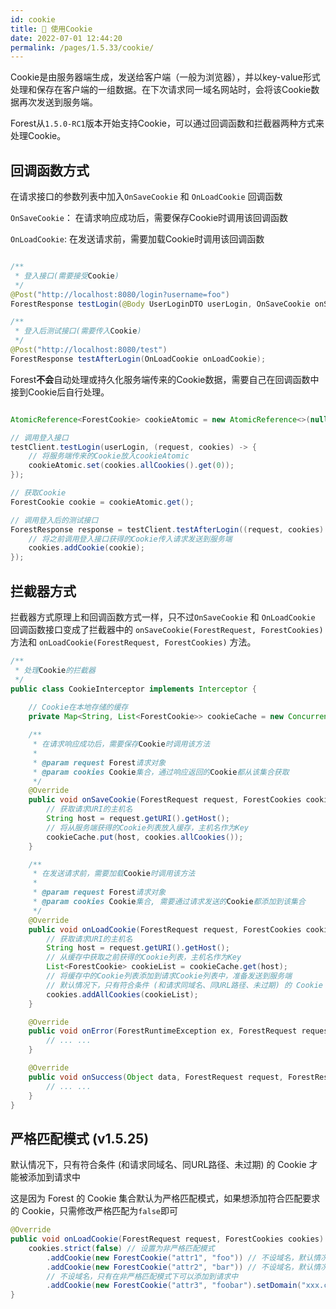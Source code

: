 ```yaml
---
id: cookie
title: 🍪 使用Cookie
date: 2022-07-01 12:44:20
permalink: /pages/1.5.33/cookie/
---
```



Cookie是由服务器端生成，发送给客户端（一般为浏览器），并以key-value形式处理和保存在客户端的一组数据。在下次请求同一域名网站时，会将该Cookie数据再次发送到服务端。

Forest从`1.5.0-RC1`版本开始支持Cookie，可以通过回调函数和拦截器两种方式来处理Cookie。

## 回调函数方式

在请求接口的参数列表中加入`OnSaveCookie` 和 `OnLoadCookie` 回调函数

`OnSaveCookie`： 在请求响应成功后，需要保存Cookie时调用该回调函数

`OnLoadCookie`: 在发送请求前，需要加载Cookie时调用该回调函数

````java

/**
 * 登入接口(需要接受Cookie)
 */
@Post("http://localhost:8080/login?username=foo")
ForestResponse testLogin(@Body UserLoginDTO userLogin, OnSaveCookie onSaveCookie);

/**
 * 登入后测试接口(需要传入Cookie)
 */
@Post("http://localhost:8080/test")
ForestResponse testAfterLogin(OnLoadCookie onLoadCookie);

````

Forest<b>不会</b>自动处理或持久化服务端传来的Cookie数据，需要自己在回调函数中接到Cookie后自行处理。

```java

AtomicReference<ForestCookie> cookieAtomic = new AtomicReference<>(null);

// 调用登入接口
testClient.testLogin(userLogin, (request, cookies) -> {
    // 将服务端传来的Cookie放入cookieAtomic
    cookieAtomic.set(cookies.allCookies().get(0));
});

// 获取Cookie
ForestCookie cookie = cookieAtomic.get();

// 调用登入后的测试接口
ForestResponse response = testClient.testAfterLogin((request, cookies) -> {
    // 将之前调用登入接口获得的Cookie传入请求发送到服务端
    cookies.addCookie(cookie);
});

```

## 拦截器方式

拦截器方式原理上和回调函数方式一样，只不过`OnSaveCookie` 和 `OnLoadCookie` 回调函数接口变成了拦截器中的 `onSaveCookie(ForestRequest, ForestCookies)` 方法和 `onLoadCookie(ForestRequest, ForestCookies)` 方法。

```java
/**
 * 处理Cookie的拦截器
 */
public class CookieInterceptor implements Interceptor {
    
    // Cookie在本地存储的缓存
    private Map<String, List<ForestCookie>> cookieCache = new ConcurrentHashMap<>();

    /**
     * 在请求响应成功后，需要保存Cookie时调用该方法
     *
     * @param request Forest请求对象
     * @param cookies Cookie集合，通过响应返回的Cookie都从该集合获取
     */
    @Override
    public void onSaveCookie(ForestRequest request, ForestCookies cookies) {
        // 获取请求URI的主机名
        String host = request.getURI().getHost();
        // 将从服务端获得的Cookie列表放入缓存，主机名作为Key
        cookieCache.put(host, cookies.allCookies());
    }

    /**
     * 在发送请求前，需要加载Cookie时调用该方法
     *
     * @param request Forest请求对象
     * @param cookies Cookie集合, 需要通过请求发送的Cookie都添加到该集合
     */
    @Override
    public void onLoadCookie(ForestRequest request, ForestCookies cookies) {
        // 获取请求URI的主机名
        String host = request.getURI().getHost();
        // 从缓存中获取之前获得的Cookie列表，主机名作为Key
        List<ForestCookie> cookieList = cookieCache.get(host);
        // 将缓存中的Cookie列表添加到请求Cookie列表中，准备发送到服务端
        // 默认情况下，只有符合条件 (和请求同域名、同URL路径、未过期) 的 Cookie 才能被添加到请求中
        cookies.addAllCookies(cookieList);
    }

    @Override
    public void onError(ForestRuntimeException ex, ForestRequest request, ForestResponse response) {
        // ... ...
    }

    @Override
    public void onSuccess(Object data, ForestRequest request, ForestResponse response) {
        // ... ...
    }
}
```


## 严格匹配模式 (v1.5.25)

默认情况下，只有符合条件 (和请求同域名、同URL路径、未过期) 的 Cookie 才能被添加到请求中

这是因为 Forest 的 Cookie 集合默认为严格匹配模式，如果想添加符合匹配要求的 Cookie，只需修改严格匹配为`false`即可


```java
@Override
public void onLoadCookie(ForestRequest request, ForestCookies cookies) {
    cookies.strict(false) // 设置为非严格匹配模式
        .addCookie(new ForestCookie("attr1", "foo")) // 不设域名，默认情况下也能添加
        .addCookie(new ForestCookie("attr2", "bar")) // 不设域名，默认情况下也能添加
        // 不设域名，只有在非严格匹配模式下可以添加到请求中
        .addCookie(new ForestCookie("attr3", "foobar").setDomain("xxx.com"));
}
```
